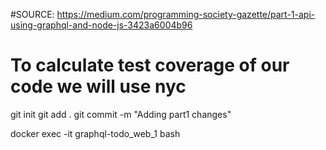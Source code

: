 #SOURCE: https://medium.com/programming-society-gazette/part-1-api-using-graphql-and-node-js-3423a6004b96

# To calculate test coverage of our code we will use nyc

git init
git add .
git commit -m "Adding part1 changes"

docker exec -it graphql-todo_web_1 bash